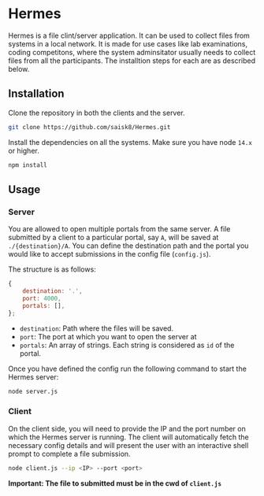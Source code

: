 # Hermes

Hermes is a file clint/server application. It can be used to collect files from systems in a local network. It is made for use cases like lab examinations, coding competitons, where the system adminsitator usually needs to collect files from all the participants. The installtion steps for each are as described below.

## Installation

Clone the repository in both the clients and the server.

```bash
git clone https://github.com/saisk8/Hermes.git
```

Install the dependencies on all the systems. Make sure you have node `14.x` or higher.

```bash
npm install
```
## Usage

### Server

You are allowed to open multiple portals from the same server. A file submitted by a client to a particular portal, say `A`, will be saved at `./{destination}/A`. You can define the destination path and the portal you would like to accept submissions in the config file (`config.js`).

The structure is as follows:

```javascript
{
	destination: '.',
	port: 4000,
	portals: [],
};
```
* `destination`: Path where the files will be saved.
* `port`: The port at which you want to open the server at
* `portals`: An array of strings. Each string is considered as `id` of the portal.

Once you have defined the config run the following command to start the Hermes server:

```bash
node server.js
```

### Client

On the client side, you will need to provide the IP and the port number on which the Hermes server is running. The client will automatically fetch the necessary config details and will present the user with an interactive shell prompt to complete a file submission.

```bash
node client.js --ip <IP> --port <port>
```

**Important: The file to submitted must be in the cwd of `client.js`**

